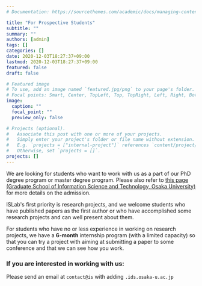 ```yaml
---
# Documentation: https://sourcethemes.com/academic/docs/managing-content/

title: "For Prospective Students"
subtitle: ""
summary: ""
authors: [admin]
tags: []
categories: []
date: 2020-12-03T18:27:37+09:00
lastmod: 2020-12-03T18:27:37+09:00
featured: false
draft: false

# Featured image
# To use, add an image named `featured.jpg/png` to your page's folder.
# Focal points: Smart, Center, TopLeft, Top, TopRight, Left, Right, BottomLeft, Bottom, BottomRight.
image:
  caption: ""
  focal_point: ""
  preview_only: false

# Projects (optional).
#   Associate this post with one or more of your projects.
#   Simply enter your project's folder or file name without extension.
#   E.g. `projects = ["internal-project"]` references `content/project/deep-learning/index.md`.
#   Otherwise, set `projects = []`.
projects: []
---
```


We are looking for students who want to work with us as a part of our PhD degree program or master degree program. Please also refer to [this page (Graduate School of Information Science and Technology, Osaka University)](https://www.ist.osaka-u.ac.jp/english/admission/) for more details on the admission. 

ISLab's first priority is research projects, and we welcome students who have published papers as the first author or who have accomplished some research projects and can well present about them.

For students who have no or less experience in working on research projects, we have a **6-month** internship program (with a limited capacity) so that you can try a project with aiming at submitting a paper to some conference and that we can see how you work.

### If you are interested in working with us:
Please send an email at `contact@is` with adding `.ids.osaka-u.ac.jp` 
